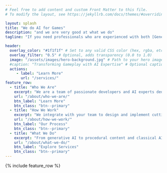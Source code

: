 ```yaml
---
# Feel free to add content and custom Front Matter to this file.
# To modify the layout, see https://jekyllrb.com/docs/themes/#overriding-theme-defaults

layout: splash
title: "We do AI for Games"
description: "and we are very good at what we do"
tagline: "If you need professionals who are experienced with both [Generative](/generative/ai/what-is-generative-ai/) and [Classical](/classical/ai/what-is-classical-ai/) AI Development for video games, or you're thinking of relaunhcing an old IP, then [get in touch](/contact/)!"

header:
  overlay_color: "#1f1f1f" # Set to any valid CSS color (hex, rgba, etc.)
  overlay_filter: "0.5" # Optional, adds transparency (0.0 to 1.0)
  image: "/assets/images/hero-background.jpg" # Path to your hero image
  #caption: "Transforming Gameplay with AI Expertise" # Optional caption text
  actions:
     - label: "Learn More"
       url: "/services/" 
feature_row:
  - title: "Who We Are"
    excerpt: "We are a team of passionate developers and AI experts dedicated to revolutionizing game development."
    url: "/about/who-we-are/"
    btn_label: "Learn More"
    btn_class: "btn--primary"
  - title: "How We Work"
    excerpt: "We integrate with your team to design and implement cutting-edge AI solutions tailored to your needs."
    url: "/about/how-we-work/"
    btn_label: "Our Process"
    btn_class: "btn--primary"
  - title: "What We Do"
    excerpt: "From generative AI to procedural content and classical AI systems, we deliver solutions."
    url: "/about/what-we-do/"
    btn_label: "Explore Services"
    btn_class: "btn--primary"
---
```


{% include feature_row %}

<div class="features-panel">
</div>